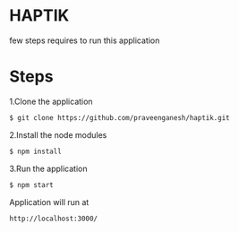 # HAPTIK

few steps requires to run this application

# Steps

1.Clone the application

```sh
$ git clone https://github.com/praveenganesh/haptik.git
```

2.Install the node modules

```sh
$ npm install
```

3.Run the application

```sh
$ npm start
```

Application will run at

```sh
http://localhost:3000/
```
